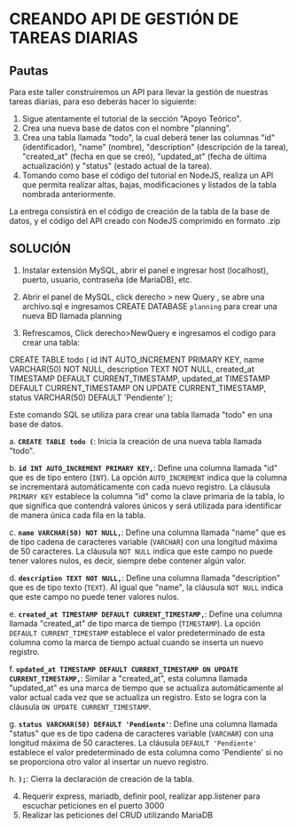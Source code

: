 # CREANDO API DE GESTIÓN DE TAREAS DIARIAS

## Pautas
Para este taller construiremos un API para llevar la gestión de nuestras tareas diarias, para eso deberás hacer lo siguiente:

1. Sigue atentamente el tutorial de la sección "Apoyo Teórico".
2. Crea una nueva base de datos con el nombre "planning".
3. Crea una tabla llamada "todo", la cual deberá tener las columnas "id" (identificador), "name" (nombre), "description" (descripción de la tarea), "created_at" (fecha en que se creó), "updated_at" (fecha de última actualización) y "status" (estado actual de la tarea).
4. Tomando como base el código del tutorial en NodeJS, realiza un API que permita realizar altas, bajas, modificaciones y listados de la tabla nombrada anteriormente.

La entrega consistirá en el código de creación de la tabla de la base de datos, y el código del API creado con NodeJS comprimido en formato .zip

## SOLUCIÓN

1. Instalar extensión MySQL, abrir el panel e ingresar host (localhost), puerto, usuario, contraseña (de MariaDB), etc.

2. Abrir el panel de MySQL, click derecho > new Query , se abre una archivo.sql e ingresamos CREATE DATABASE `planning` para crear una nueva BD llamada planning

3. Refrescamos, Click derecho>NewQuery e ingresamos el codigo para crear una tabla:

CREATE TABLE todo (
    id INT AUTO_INCREMENT PRIMARY KEY,
    name VARCHAR(50) NOT NULL,
    description TEXT NOT NULL,
    created_at TIMESTAMP DEFAULT CURRENT_TIMESTAMP,
    updated_at TIMESTAMP DEFAULT CURRENT_TIMESTAMP ON UPDATE CURRENT_TIMESTAMP,
    status VARCHAR(50) DEFAULT 'Pendiente'
);

Este comando SQL se utiliza para crear una tabla llamada "todo" en una base de datos. 

a. **`CREATE TABLE todo (`**: Inicia la creación de una nueva tabla llamada "todo".

b. **`id INT AUTO_INCREMENT PRIMARY KEY,`**: Define una columna llamada "id" que es de tipo entero (`INT`). La opción `AUTO_INCREMENT` indica que la columna se incrementará automáticamente con cada nuevo registro. La cláusula `PRIMARY KEY` establece la columna "id" como la clave primaria de la tabla, lo que significa que contendrá valores únicos y será utilizada para identificar de manera única cada fila en la tabla.

c. **`name VARCHAR(50) NOT NULL,`**: Define una columna llamada "name" que es de tipo cadena de caracteres variable (`VARCHAR`) con una longitud máxima de 50 caracteres. La cláusula `NOT NULL` indica que este campo no puede tener valores nulos, es decir, siempre debe contener algún valor.

d. **`description TEXT NOT NULL,`**: Define una columna llamada "description" que es de tipo texto (`TEXT`). Al igual que "name", la cláusula `NOT NULL` indica que este campo no puede tener valores nulos.

e. **`created_at TIMESTAMP DEFAULT CURRENT_TIMESTAMP,`**: Define una columna llamada "created_at" de tipo marca de tiempo (`TIMESTAMP`). La opción `DEFAULT CURRENT_TIMESTAMP` establece el valor predeterminado de esta columna como la marca de tiempo actual cuando se inserta un nuevo registro.

f. **`updated_at TIMESTAMP DEFAULT CURRENT_TIMESTAMP ON UPDATE CURRENT_TIMESTAMP,`**: Similar a "created_at", esta columna llamada "updated_at" es una marca de tiempo que se actualiza automáticamente al valor actual cada vez que se actualiza un registro. Esto se logra con la cláusula `ON UPDATE CURRENT_TIMESTAMP`.

g. **`status VARCHAR(50) DEFAULT 'Pendiente'`**: Define una columna llamada "status" que es de tipo cadena de caracteres variable (`VARCHAR`) con una longitud máxima de 50 caracteres. La cláusula `DEFAULT 'Pendiente'` establece el valor predeterminado de esta columna como 'Pendiente' si no se proporciona otro valor al insertar un nuevo registro.

h. **`);`**: Cierra la declaración de creación de la tabla.


4. Requerir express, mariadb, definir pool, realizar app.listener para escuchar peticiones en el puerto 3000
5. Realizar las peticiones del CRUD utilizando MariaDB 